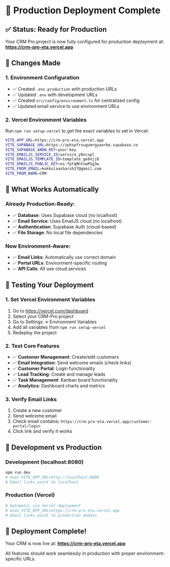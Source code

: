 # 🚀 Production Deployment Complete

## ✅ Status: Ready for Production

Your CRM Pro project is now fully configured for production deployment at:
**https://crm-pro-eta.vercel.app**

## 🔧 Changes Made

### 1. Environment Configuration
- ✅ Created `.env.production` with production URLs
- ✅ Updated `.env` with development URLs  
- ✅ Created `src/config/environment.ts` for centralized config
- ✅ Updated email service to use environment URLs

### 2. Vercel Environment Variables
Run `npm run setup-vercel` to get the exact variables to set in Vercel:

```bash
VITE_APP_URL=https://crm-pro-eta.vercel.app
VITE_SUPABASE_URL=https://zphspfrxugumrgyaorbe.supabase.co
VITE_SUPABASE_ANON_KEY=your-key
VITE_EMAILJS_SERVICE_ID=service_y0ncxpl
VITE_EMAILJS_TEMPLATE_ID=template_ge8njj8
VITE_EMAILJS_PUBLIC_KEY=os-fpYqMntnwRSg3w
VITE_FROM_EMAIL=kokkulaasharsh17@gmail.com
VITE_FROM_NAME=CRM
```

## 🎯 What Works Automatically

### Already Production-Ready:
- ✅ **Database**: Uses Supabase cloud (no localhost)
- ✅ **Email Service**: Uses EmailJS cloud (no localhost)  
- ✅ **Authentication**: Supabase Auth (cloud-based)
- ✅ **File Storage**: No local file dependencies

### Now Environment-Aware:
- ✅ **Email Links**: Automatically use correct domain
- ✅ **Portal URLs**: Environment-specific routing
- ✅ **API Calls**: All use cloud services

## 🧪 Testing Your Deployment

### 1. Set Vercel Environment Variables
1. Go to https://vercel.com/dashboard
2. Select your CRM-Pro project
3. Go to Settings → Environment Variables
4. Add all variables from `npm run setup-vercel`
5. Redeploy the project

### 2. Test Core Features
- ✅ **Customer Management**: Create/edit customers
- ✅ **Email Integration**: Send welcome emails (check links)
- ✅ **Customer Portal**: Login functionality
- ✅ **Lead Tracking**: Create and manage leads
- ✅ **Task Management**: Kanban board functionality
- ✅ **Analytics**: Dashboard charts and metrics

### 3. Verify Email Links
1. Create a new customer
2. Send welcome email
3. Check email contains: `https://crm-pro-eta.vercel.app/customer-portal/login`
4. Click link and verify it works

## 🔄 Development vs Production

### Development (localhost:8080)
```bash
npm run dev
# Uses VITE_APP_URL=http://localhost:8080
# Email links point to localhost
```

### Production (Vercel)
```bash
# Automatic via Vercel deployment
# Uses VITE_APP_URL=https://crm-pro-eta.vercel.app  
# Email links point to production domain
```

## 🎉 Deployment Complete!

Your CRM is now live at: **https://crm-pro-eta.vercel.app**

All features should work seamlessly in production with proper environment-specific URLs.